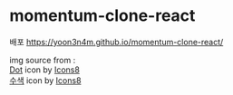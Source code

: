 # momentum-clone-react
배포 https://yoon3n4m.github.io/momentum-clone-react/


img source from :<br>
<a target="_blank" href="https://icons8.com/icon/fcLkM6xyUJ6l/dot">Dot</a> icon by <a target="_blank" href="https://icons8.com">Icons8</a> <br>
<a target="_blank" href="https://icons8.com/icon/elSdeHsB03U3/%EC%88%98%EC%83%89">수색</a> icon by <a target="_blank" href="https://icons8.com">Icons8</a>
